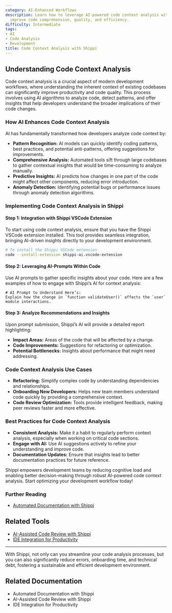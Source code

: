 ```yaml
---
category: AI-Enhanced Workflows
description: Learn how to leverage AI-powered code context analysis with Shippi to
  improve code comprehension, quality, and efficiency.
difficulty: Intermediate
tags:
- AI
- Code Analysis
- Development
title: Code Context Analysis with Shippi
---
```


## Understanding Code Context Analysis  

Code context analysis is a crucial aspect of modern development workflows, where understanding the inherent context of existing codebases can significantly improve productivity and code quality. This process involves using AI algorithms to analyze code, detect patterns, and offer insights that help developers understand the broader implications of their code changes.

### How AI Enhances Code Context Analysis  

AI has fundamentally transformed how developers analyze code context by:
- **Pattern Recognition:** AI models can quickly identify coding patterns, best practices, and potential anti-patterns, offering suggestions for improvements.
- **Comprehensive Analysis:** Automated tools sift through large codebases to gather contextual insights that would be time-consuming to analyze manually.
- **Predictive Insights:** AI predicts how changes in one part of the code might affect other components, reducing error introduction.
- **Anomaly Detection:** Identifying potential bugs or performance issues through anomaly detection algorithms.

### Implementing Code Context Analysis in Shippi  

#### Step 1: Integration with Shippi VSCode Extension  
To start using code context analysis, ensure that you have the Shippi VSCode extension installed. This tool provides seamless integration, bringing AI-driven insights directly to your development environment.

```bash
# To install the Shippi VSCode extension
code --install-extension shippi-ai.vscode-extension
```

#### Step 2: Leveraging AI-Prompts Within Code  
Use AI prompts to gather specific insights about your code. Here are a few examples of how to engage with Shippi’s AI for context analysis:

```
# AI Prompt to Understand Here’s:
Explain how the change in `function validateUser()` affects the `user` module interactions.
```

#### Step 3: Analyze Recommendations and Insights  
Upon prompt submission, Shippi’s AI will provide a detailed report highlighting:
- **Impact Areas:** Areas of the code that will be affected by a change.
- **Code Improvements:** Suggestions for refactoring or optimization.
- **Potential Bottlenecks:** Insights about performance that might need addressing.

### Code Context Analysis Use Cases
- **Refactoring:** Simplify complex code by understanding dependencies and relationships.
- **Onboarding New Developers:** Helps new team members understand code quickly by providing a comprehensive context.
- **Code Review Optimization:** Tools provide intelligent feedback, making peer reviews faster and more effective.

### Best Practices for Code Context Analysis  
- **Consistent Analysis:** Make it a habit to regularly perform context analysis, especially when working on critical code sections.
- **Engage with AI:** Use AI suggestions actively to refine your understanding and improve code.
- **Documentation Updates:** Ensure that insights lead to better documentation practices for future reference.

Shippi empowers development teams by reducing cognitive load and enabling better decision-making through robust AI-powered code context analysis. Start optimizing your development workflow today!

### Further Reading
- [Automated Documentation with Shippi](/automated-documentation)

## Related Tools
- [AI-Assisted Code Review with Shippi](/ai-assisted-code-review)
- [IDE Integration for Productivity](/ide-integration)

---

With Shippi, not only can you streamline your code analysis processes, but you can also significantly reduce errors, onboarding time, and technical debt, fostering a sustainable and efficient development environment.

## Related Documentation
- Automated Documentation with Shippi
- AI-Assisted Code Review with Shippi
- IDE Integration for Productivity
